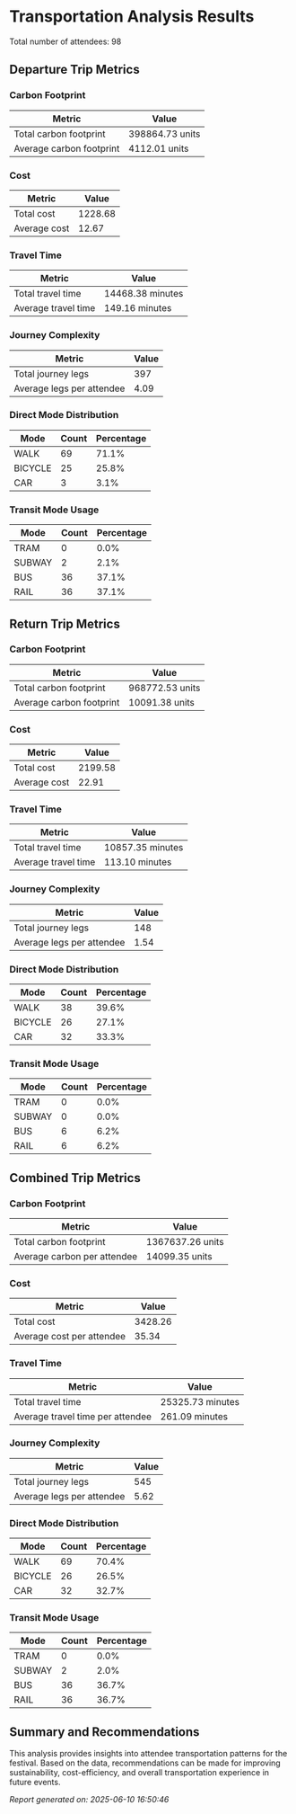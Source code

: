 # Transportation Analysis Results

Total number of attendees: 98

## Departure Trip Metrics

### Carbon Footprint

| Metric | Value |
|--------|-------|
| Total carbon footprint | 398864.73 units |
| Average carbon footprint | 4112.01 units |

### Cost

| Metric | Value |
|--------|-------|
| Total cost | 1228.68 |
| Average cost | 12.67 |

### Travel Time

| Metric | Value |
|--------|-------|
| Total travel time | 14468.38 minutes |
| Average travel time | 149.16 minutes |

### Journey Complexity

| Metric | Value |
|--------|-------|
| Total journey legs | 397 |
| Average legs per attendee | 4.09 |

### Direct Mode Distribution

| Mode | Count | Percentage |
|------|-------|------------|
| WALK | 69 | 71.1% |
| BICYCLE | 25 | 25.8% |
| CAR | 3 | 3.1% |

### Transit Mode Usage

| Mode | Count | Percentage |
|------|-------|------------|
| TRAM | 0 | 0.0% |
| SUBWAY | 2 | 2.1% |
| BUS | 36 | 37.1% |
| RAIL | 36 | 37.1% |

## Return Trip Metrics

### Carbon Footprint

| Metric | Value |
|--------|-------|
| Total carbon footprint | 968772.53 units |
| Average carbon footprint | 10091.38 units |

### Cost

| Metric | Value |
|--------|-------|
| Total cost | 2199.58 |
| Average cost | 22.91 |

### Travel Time

| Metric | Value |
|--------|-------|
| Total travel time | 10857.35 minutes |
| Average travel time | 113.10 minutes |

### Journey Complexity

| Metric | Value |
|--------|-------|
| Total journey legs | 148 |
| Average legs per attendee | 1.54 |

### Direct Mode Distribution

| Mode | Count | Percentage |
|------|-------|------------|
| WALK | 38 | 39.6% |
| BICYCLE | 26 | 27.1% |
| CAR | 32 | 33.3% |

### Transit Mode Usage

| Mode | Count | Percentage |
|------|-------|------------|
| TRAM | 0 | 0.0% |
| SUBWAY | 0 | 0.0% |
| BUS | 6 | 6.2% |
| RAIL | 6 | 6.2% |

## Combined Trip Metrics

### Carbon Footprint

| Metric | Value |
|--------|-------|
| Total carbon footprint | 1367637.26 units |
| Average carbon per attendee | 14099.35 units |

### Cost

| Metric | Value |
|--------|-------|
| Total cost | 3428.26 |
| Average cost per attendee | 35.34 |

### Travel Time

| Metric | Value |
|--------|-------|
| Total travel time | 25325.73 minutes |
| Average travel time per attendee | 261.09 minutes |

### Journey Complexity

| Metric | Value |
|--------|-------|
| Total journey legs | 545 |
| Average legs per attendee | 5.62 |

### Direct Mode Distribution

| Mode | Count | Percentage |
|------|-------|------------|
| WALK | 69 | 70.4% |
| BICYCLE | 26 | 26.5% |
| CAR | 32 | 32.7% |

### Transit Mode Usage

| Mode | Count | Percentage |
|------|-------|------------|
| TRAM | 0 | 0.0% |
| SUBWAY | 2 | 2.0% |
| BUS | 36 | 36.7% |
| RAIL | 36 | 36.7% |

## Summary and Recommendations

This analysis provides insights into attendee transportation patterns for the festival. Based on the data, recommendations can be made for improving sustainability, cost-efficiency, and overall transportation experience in future events.

*Report generated on: 2025-06-10 16:50:46*
